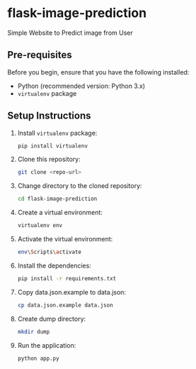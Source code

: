 # flask-image-prediction

Simple Website to Predict image from User

## Pre-requisites

Before you begin, ensure that you have the following installed:

- Python (recommended version: Python 3.x)
- `virtualenv` package

## Setup Instructions

1. Install `virtualenv` package:

    ```bash
    pip install virtualenv
    ```

2. Clone this repository:

    ```bash
    git clone <repo-url>
    ```

3. Change directory to the cloned repository:

    ```bash
    cd flask-image-prediction
    ```

4. Create a virtual environment:

    ```bash
    virtualenv env
    ```

5. Activate the virtual environment:

    ```bash
    env\Scripts\activate
    ```

6. Install the dependencies:

    ```bash
    pip install -r requirements.txt
    ```

7. Copy data.json.example to data.json:

    ```bash
    cp data.json.example data.json
    ```

8. Create dump directory:

    ```bash
   mkdir dump
    ```

9. Run the application:

    ```bash
    python app.py
    ```
